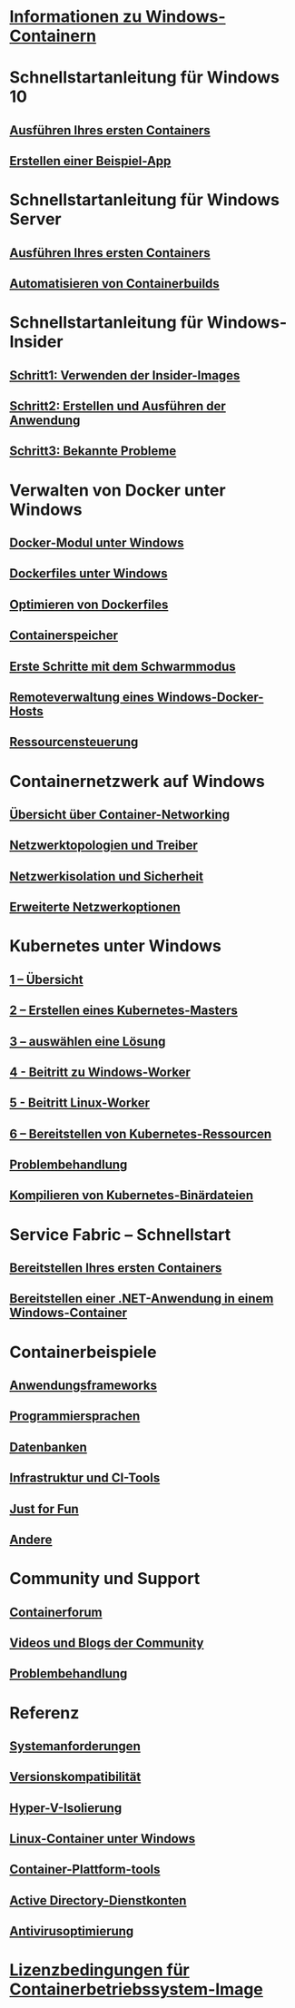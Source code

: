 # [Informationen zu Windows-Containern](about/index.md)

# Schnellstartanleitung für Windows 10
## [Ausführen Ihres ersten Containers](quick-start/quick-start-windows-10.md)
## [Erstellen einer Beispiel-App](quick-start/building-sample-app.md)

# Schnellstartanleitung für Windows Server
## [Ausführen Ihres ersten Containers](quick-start/quick-start-windows-server.md)
## [Automatisieren von Containerbuilds](quick-start/quick-start-images.md)

# Schnellstartanleitung für Windows-Insider
## [Schritt1: Verwenden der Insider-Images](quick-start/Using-Insider-Container-Images.md)
## [Schritt2: Erstellen und Ausführen der Anwendung](quick-start/Nano-RS3-.NET-Core-and-PS.md)
## [Schritt3: Bekannte Probleme](quick-start/Insider-Known-Issues.md)

# Verwalten von Docker unter Windows
## [Docker-Modul unter Windows](manage-docker/configure-docker-daemon.md)
## [Dockerfiles unter Windows](manage-docker/manage-windows-dockerfile.md)
## [Optimieren von Dockerfiles](manage-docker/optimize-windows-dockerfile.md)
## [Containerspeicher](manage-containers/container-storage.md)
## [Erste Schritte mit dem Schwarmmodus](manage-containers/swarm-mode.md)
## [Remoteverwaltung eines Windows-Docker-Hosts](management/manage_remotehost.md)
## [Ressourcensteuerung](manage-containers/resource-controls.md)

# Containernetzwerk auf Windows
## [Übersicht über Container-Networking](container-networking/architecture.md)
## [Netzwerktopologien und Treiber](container-networking/network-drivers-topologies.md)
## [Netzwerkisolation und Sicherheit](container-networking/network-isolation-security.md)
## [Erweiterte Netzwerkoptionen](container-networking/advanced.md)

# Kubernetes unter Windows 
## [1 – Übersicht](kubernetes/getting-started-kubernetes-windows.md)
## [2 – Erstellen eines Kubernetes-Masters](kubernetes/creating-a-linux-master.md)
## [3 – auswählen eine Lösung](kubernetes/network-topologies.md)
## [4 - Beitritt zu Windows-Worker](kubernetes/joining-windows-workers.md)
## [5 - Beitritt Linux-Worker](kubernetes/joining-linux-workers.md)
## [6 – Bereitstellen von Kubernetes-Ressourcen](kubernetes/deploying-resources.md)
## [Problembehandlung](kubernetes/common-problems.md)
## [Kompilieren von Kubernetes-Binärdateien](kubernetes/compiling-kubernetes-binaries.md)

# Service Fabric – Schnellstart
## [Bereitstellen Ihres ersten Containers](/azure/service-fabric/service-fabric-quickstart-containers)
## [Bereitstellen einer .NET-Anwendung in einem Windows-Container](/azure/service-fabric/service-fabric-host-app-in-a-container) 

# Containerbeispiele
## [Anwendungsframeworks](samples.md#Application-Frameworks)
## [Programmiersprachen](samples.md#Programing-Languages)
## [Datenbanken](samples.md#Databases)
## [Infrastruktur und CI-Tools](samples.md#Infrastructure-and-CI-Tools)
## [Just for Fun](samples.md#Just-for-Fun)
## [Andere](samples.md#Other)


# Community und Support
## [Containerforum](https://social.msdn.microsoft.com/Forums/en-US/home?forum=windowscontainers)
## [Videos und Blogs der Community](communitylinks.md)
## [Problembehandlung](troubleshooting.md)

# Referenz
## [Systemanforderungen](deploy-containers/system-requirements.md)
## [Versionskompatibilität](deploy-containers/version-compatibility.md)
## [Hyper-V-Isolierung](manage-containers/hyperv-container.md)
## [Linux-Container unter Windows](deploy-containers/linux-containers.md)
## [Container-Plattform-tools](deploy-containers/containerd.md)
## [Active Directory-Dienstkonten](manage-containers/manage-serviceaccounts.md)
## [Antivirusoptimierung](https://msdn.microsoft.com/en-us/windows/hardware/drivers/ifs/anti-virus-optimization-for-windows-containers)

# [Lizenzbedingungen für Containerbetriebssystem-Image](Images_EULA.md)
